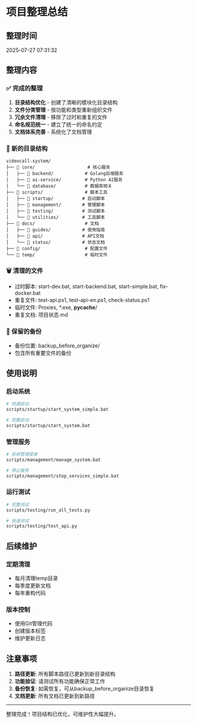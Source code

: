 # 项目整理总结

## 整理时间
2025-07-27 07:31:32

## 整理内容

### ✅ 完成的整理
1. **目录结构优化** - 创建了清晰的模块化目录结构
2. **文件分类管理** - 按功能和类型重新组织文件
3. **冗余文件清理** - 移除了过时和重复的文件
4. **命名规范统一** - 建立了统一的命名约定
5. **文档体系完善** - 系统化了文档管理

### 📁 新的目录结构
```
videocall-system/
├── 📁 core/                    # 核心服务
│   ├── 📁 backend/            # Golang后端服务
│   ├── 📁 ai-service/         # Python AI服务
│   └── 📁 database/           # 数据库相关
├── 📁 scripts/                # 脚本工具
│   ├── 📁 startup/           # 启动脚本
│   ├── 📁 management/        # 管理脚本
│   ├── 📁 testing/           # 测试脚本
│   └── 📁 utilities/         # 工具脚本
├── 📁 docs/                   # 文档
│   ├── 📁 guides/            # 使用指南
│   ├── 📁 api/               # API文档
│   └── 📁 status/            # 状态文档
├── 📁 config/                 # 配置文件
└── 📁 temp/                   # 临时文件
```

### 🗑️ 清理的文件
- 过时脚本: start-dev.bat, start-backend.bat, start-simple.bat, fix-docker.bat
- 重复文件: test-api.ps1, test-api-en.ps1, check-status.ps1
- 临时文件: Proxies, *.exe, __pycache__/
- 重复文档: 项目状态.md

### 📝 保留的备份
- 备份位置: backup_before_organize/
- 包含所有重要文件的备份

## 使用说明

### 启动系统
```bash
# 快速启动
scripts/startup/start_system_simple.bat

# 完整启动
scripts/startup/start_system.bat
```

### 管理服务
```bash
# 系统管理菜单
scripts/management/manage_system.bat

# 停止服务
scripts/management/stop_services_simple.bat
```

### 运行测试
```bash
# 完整测试
scripts/testing/run_all_tests.py

# 快速测试
scripts/testing/test_api.py
```

## 后续维护

### 定期清理
- 每月清理temp目录
- 每季度更新文档
- 每年重构代码

### 版本控制
- 使用Git管理代码
- 创建版本标签
- 维护更新日志

## 注意事项

1. **路径更新**: 所有脚本路径已更新到新目录结构
2. **功能验证**: 请测试所有功能确保正常工作
3. **备份恢复**: 如需恢复，可从backup_before_organize目录恢复
4. **文档更新**: 所有文档已更新到新路径

---
整理完成！项目结构已优化，可维护性大幅提升。
